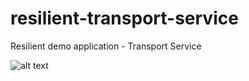 # resilient-transport-service
Resilient demo application - Transport Service


![alt text](https://github.com/MrBW/resilient-transport-service/blob/master/docu/HystrixTimeoutDefaults.png "Overview")

